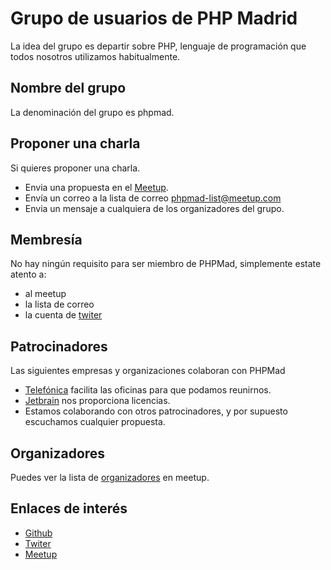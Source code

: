 Grupo de usuarios de PHP Madrid
====================================

La idea del grupo es departir sobre PHP, lenguaje de programación que todos nosotros utilizamos habitualmente.

Nombre del grupo
------------------------------------
La denominación del grupo es phpmad.


Proponer una charla
------------------------------------

Si quieres proponer una charla.

- Envia una propuesta en el [Meetup](http://www.meetup.com/PHPMad/#suggested).
- Envía un correo a la lista de correo phpmad-list@meetup.com
- Envia un mensaje a cualquiera de los organizadores del grupo.

Membresía
---------------------

No hay ningún requisito para ser miembro de PHPMad, simplemente estate atento a:

- al meetup
- la lista de correo
- la cuenta de [twiter](https://twitter.com/phpmad)

Patrocinadores
----------------------

Las siguientes empresas y organizaciones colaboran con PHPMad

- [Telefónica](https://www.telefonica.com/)  facilita las oficinas para que podamos reunirnos.
- [Jetbrain](http://www.jetbrains.com/) nos proporciona licencias.
- Estamos colaborando con otros patrocinadores, y por supuesto escuchamos cualquier propuesta.

Organizadores
----------------------

Puedes ver la lista de [organizadores](http://www.meetup.com/PHPMad/members/?op=leaders) en meetup.


Enlaces de interés
----------------------

- [Github](https://github.com/phpmad)
- [Twiter](https://twitter.com/phpmad)
- [Meetup](http://www.meetup.com)
